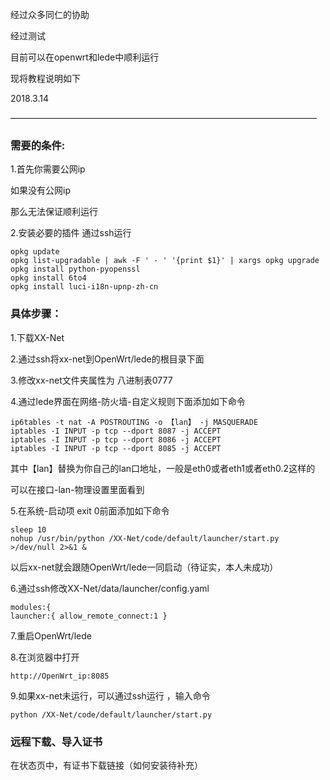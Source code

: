 经过众多同仁的协助

经过测试

目前可以在openwrt和lede中顺利运行

现将教程说明如下

2018.3.14

———————————————————————————————————

### 需要的条件:
1.首先你需要公网ip

如果没有公网ip

那么无法保证顺利运行

2.安装必要的插件
通过ssh运行
```
opkg update
opkg list-upgradable | awk -F ' - ' '{print $1}' | xargs opkg upgrade
opkg install python-pyopenssl
opkg install 6to4
opkg install luci-i18n-upnp-zh-cn
```

### 具体步骤：
1.下载XX-Net


2.通过ssh将xx-net到OpenWrt/lede的根目录下面  


3.修改xx-net文件夹属性为 八进制表0777


4.通过lede界面在网络-防火墙-自定义规则下面添加如下命令
```
ip6tables -t nat -A POSTROUTING -o 【lan】 -j MASQUERADE
iptables -I INPUT -p tcp --dport 8087 -j ACCEPT
iptables -I INPUT -p tcp --dport 8086 -j ACCEPT
iptables -I INPUT -p tcp --dport 8085 -j ACCEPT
```

其中【lan】替换为你自己的lan口地址，一般是eth0或者eth1或者eth0.2这样的

可以在接口-lan-物理设置里面看到


5.在系统-启动项 exit 0前面添加如下命令
```
sleep 10
nohup /usr/bin/python /XX-Net/code/default/launcher/start.py >/dev/null 2>&1 &
```
以后xx-net就会跟随OpenWrt/lede一同启动（待证实，本人未成功）


6.通过ssh修改XX-Net/data/launcher/config.yaml 
```
modules:{
launcher:{ allow_remote_connect:1 }
```


7.重启OpenWrt/lede


8.在浏览器中打开
```
http://OpenWrt_ip:8085
```  


9.如果xx-net未运行，可以通过ssh运行 ，输入命令
```
python /XX-Net/code/default/launcher/start.py
```


### 远程下载、导入证书  
在状态页中，有证书下载链接（如何安装待补充）



